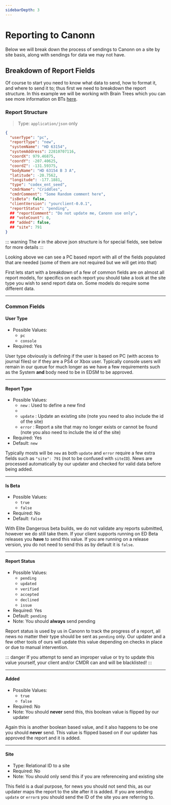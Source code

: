 ```yaml
---
sidebarDepth: 3
---
```


# Reporting to Canonn

Below we will break down the process of sendings to Canonn on a site by site basis, along with sendings for data we may not have.

## Breakdown of Report Fields

Of course to start you need to know what data to send, how to format it, and where to send it to; thus first we need to breakdown the report structure. In this example we will be working with Brain Trees which you can see more information on BTs [here](./reporttypes.html#bt-brain-trees).

### Report Structure

> Type: `application/json` only

```json
{
  "userType": "pc",
  "reportType": "new",
  "systemName": "HD 63154",
  "systemAddress": 22810707116,
  "coordX": 979.46875,
  "coordY": -207.40625,
  "coordZ": -131.59375,
  "bodyName": "HD 63154 B 3 A",
  "latitude": -20.7562,
  "longitude": -177.1881,
  "type": "codex_ent_seed",
  "cmdrName": "Criddles",
  "cmdrComment": "Some Random comment here",
  "isBeta": false,
  "clientVersion": "yourclient-0.0.1",
  "reportStatus": "pending",
  ## "reportComment": "Do not update me, Canonn use only",
  ## "voteCount": 0,
  ## "added": false,
  ## "site": 791
}
```

::: warning
The `#` in the above json structure is for special fields, see below for more details
:::

Looking above we can see a PC based report with all of the fields populated that are needed (some of them are not required but we will get into that)

First lets start with a breakdown of a few of common fields are on almost all report models, for specifics on each report you should take a look at the site type you wish to send report data on. Some models do require some different data.

---

### Common Fields

#### User Type

* Possible Values:
  * `pc`
  * `console`
* Required: Yes

User type obviously is defining if the user is based on PC (with access to journal files) or if they are a PS4 or Xbox user. Typically console users will remain in our queue for much longer as we have a few requirements such as the System **and** body need to be in EDSM to be approved.

---

#### Report Type

* Possible Values:
  * `new` : Used to define a new find
  * 
  * `update` : Update an existing site (note you need to also include the id of the site)
  * `error` : Report a site that may no longer exists or cannot be found (note you also need to include the id of the site)
* Required: Yes
* Default: `new`

Typically mosts will be `new` as both `update` and `error` require a few extra fields such as `"site": 791` (not to be confused with `siteID`). News are processed automatically by our updater and checked for valid data before being added.

---

#### Is Beta

* Possible Values:
  * `true`
  * `false`
* Required: No
* Default: `false`

With Elite Dangerous beta builds, we do not validate any reports submitted, however we do still take them. If your client supports running on ED Beta releases you **have** to send this value. If you are running on a release version, you do not need to send this as by default it is `false`.

---

#### Report Status

* Possible Values:
  * `pending`
  * `updated`
  * `verified`
  * `accepted`
  * `declined`
  * `issue`
* Required: Yes
* Default: `pending`
* Note: You should **always** send pending

Report status is used by us in Canonn to track the progress of a report, all news no matter their type should be sent as `pending` only. Our updater and a few other tools of ours will update this value depending on checks in place or due to manual intervention.

::: danger
If you attempt to send an improper value or try to update this value yourself, your client and/or CMDR can and will be blacklisted!
:::

---

#### Added

* Possible Values:
  * `true`
  * `false`
* Required: No
* Note: You should **never** send this, this boolean value is flipped by our updater

Again this is another boolean based value, and it also happens to be one you should **never** send. This value is flipped based on if our updater has approved the report and it is added.

---

#### Site

* Type: Relational ID to a site
* Required: No
* Note: You should only send this if you are referenceing and existing site

This field is a dual purpose, for news you should not send this, as our updater maps the report to the site after it is added. If you are sending `update` or `error`s you should send the ID of the site you are referring to.
